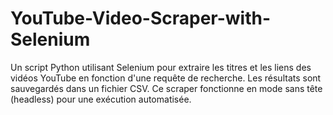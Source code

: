 # YouTube-Video-Scraper-with-Selenium
Un script Python utilisant Selenium pour extraire les titres et les liens des vidéos YouTube en fonction d'une requête de recherche. Les résultats sont sauvegardés dans un fichier CSV. Ce scraper fonctionne en mode sans tête (headless) pour une exécution automatisée.
